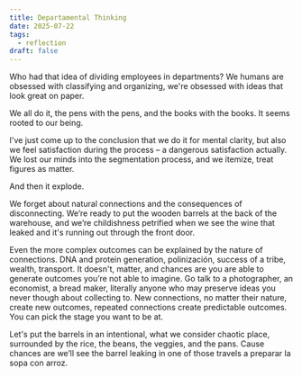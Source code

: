 ```yaml
---
title: Departamental Thinking
date: 2025-07-22
tags:
  - reflection
draft: false
---
```

Who had that idea of dividing employees in departments? We humans are obsessed with classifying and organizing, we're obsessed with ideas that look great on paper.

We all do it, the pens with the pens, and the books with the books. It seems rooted to our being.

I've just come up to the conclusion that we do it for mental clarity, but also we feel satisfaction during the process – a dangerous satisfaction actually. We lost our minds into the segmentation process, and we itemize, treat figures as matter.

And then it explode.

We forget about natural connections and the consequences of disconnecting. We’re ready to put the wooden barrels at the back of the warehouse, and we’re childishness petrified when we see the wine that leaked and it's running out through the front door.

Even the more complex outcomes can be explained by the nature of connections. DNA and protein generation, polinización, success of a tribe, wealth, transport. It doesn't, matter, and chances are you are able to generate outcomes you’re not able to imagine. Go talk to a photographer, an economist, a bread maker, literally anyone who may preserve ideas you never though about collecting to. New connections, no matter their nature, create new outcomes, repeated connections create predictable outcomes. You can pick the stage you want to be at.

Let's put the barrels in an intentional, what we consider chaotic place, surrounded by the rice, the beans, the veggies, and the pans. Cause chances are we’ll see the barrel leaking in one of those travels a preparar la sopa con arroz.
